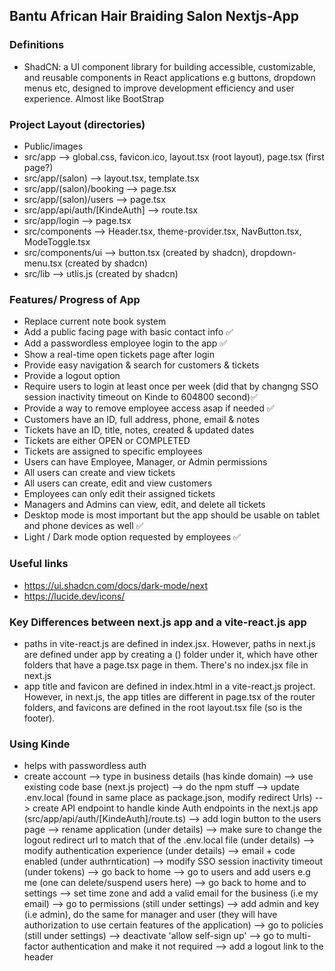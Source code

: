 ## Bantu African Hair Braiding Salon Nextjs-App
### Definitions
- ShadCN: a UI component library for building accessible, customizable, and reusable components in React applications e.g buttons, dropdown menus etc, designed to improve development efficiency and user experience. Almost like BootStrap

### Project Layout (directories)
- Public/images
- src/app --> global.css, favicon.ico, layout.tsx (root layout), page.tsx (first page?)
- src/app/(salon) --> layout.tsx, template.tsx
- src/app/(salon)/booking --> page.tsx
- src/app/(salon)/users --> page.tsx
- src/app/api/auth/[KindeAuth] --> route.tsx
- src/app/login --> page.tsx
- src/components --> Header.tsx, theme-provider.tsx, NavButton.tsx, ModeToggle.tsx
- src/components/ui --> button.tsx (created by shadcn), dropdown-menu.tsx (created by shadcn)
- src/lib --> utlis.js (created by shadcn)

### Features/ Progress of App
- Replace current note book system 
- Add a public facing page with basic contact info ✅
 - Add a passwordless employee login to the app ✅
 - Show a real-time open tickets page after login
 - Provide easy navigation & search for customers & tickets
 - Provide a logout option
 - Require users to login at least once per week (did that by changng SSO session inactivity timeout on Kinde to 604800 second)✅
 - Provide a way to remove employee access asap if needed ✅
 - Customers have an ID, full address, phone, email & notes
 - Tickets have an ID, title, notes, created & updated dates
 - Tickets are either OPEN or COMPLETED
 - Tickets are assigned to specific employees
 - Users can have Employee, Manager, or Admin permissions 
 - All users can create and view tickets
 - All users can create, edit and view customers
 - Employees can only edit their assigned tickets
 - Managers and Admins can view, edit, and delete all tickets
 - Desktop mode is most important but the app should be usable on tablet and phone devices as well ✅
 - Light / Dark mode option requested by employees ✅

### Useful links
- https://ui.shadcn.com/docs/dark-mode/next
- https://lucide.dev/icons/
  
### Key Differences between next.js app and a vite-react.js app
- paths in vite-react.js are defined in index.jsx. However, paths in next.js are defined under app by creating a () folder under it, which have other folders that have a page.tsx page in them. There's no index.jsx file in next.js
- app title and favicon are defined in index.html in a vite-react.js project. However, in next.js, the app titles are different in page.tsx of the router folders, and favicons are defined in the root layout.tsx file (so is the footer).

### Using Kinde
- helps with passwordless auth
- create account --> type in business details (has kinde domain) --> use existing code base (next.js project) --> do the npm stuff --> update .env.local (found in same place as package.json, modify redirect Urls) --> create API endpoint to handle kinde Auth endpoints in the next.js app (src/app/api/auth/[KindeAuth]/route.ts) --> add login button to the users page --> rename application (under details) --> make sure to change the logout redirect url to match that of the .env.local file (under details) --> modify authentication experience (under details) --> email + code enabled (under authrntication) --> modify SSO session inactivity timeout (under tokens) --> go back to home --> go to users and add users e.g me (one can delete/suspend users here) --> go back to home and to settings --> set time zone and add a valid email for the business (i.e my email) --> go to permissions (still under settings) --> add admin and key (i.e admin), do the same for manager and user (they will have authorization to use certain features of the application) --> go to policies (still under settings) --> deactivate 'allow self-sign up' --> go to multi-factor authentication and make it not required --> add a logout link to the header
